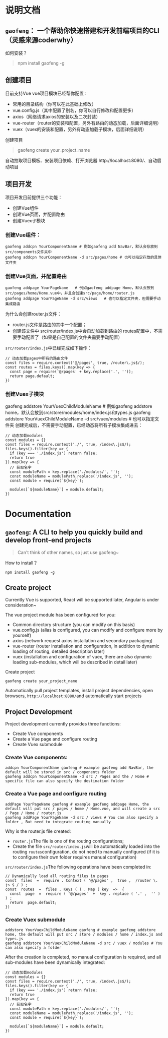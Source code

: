 # 说明文档

## `gaofeng`： 一个帮助你快速搭建和开发前端项目的CLI（灵感来源coderwhy）

如何安装？

> npm install gaofeng -g

## 创建项目

目前支持Vue
vue项目模块已经帮你配置：

- 常用的目录结构（你可以在此基础上修改）
- vue.config.js（其中配置了别名，你可以自行修改和配置更多）
- axios（网络请求axios的安装以及二次封装）
- vue-router（router的安装和配置，另外有路由的动态加载，后面详细说明）
- vuex（vuex的安装和配置，另外有动态加载子模块，后面详细说明）

创建项目

>  gaofeng create your_project_name

自动拉取项目模板、安装项目依赖、打开浏览器 http://localhost:8080/、自动启动项目

## 项目开发

项目开发目前提供三个功能：

- 创建Vue组件
- 创建Vue页面，并配置路由
- 创建Vuex子模块

### 创建Vue组件：

```
gaofeng addcpn YourComponentName # 例如gaofeng add NavBar，默认会存放到src/components文件夹中
gaofeng addcpn YourComponentName -d src/pages/home # 也可以指定存放的具体文件夹
```

### 创建Vue页面，并配置路由

```
gaofeng addpage YourPageName   # 例如gaofeng addpage Home，默认会放到src/pages/home/Home.vue中，并且会创建src/page/home/router.js
gaofeng addpage YourPageName -d src/views   # 也可以指定文件夹，但需要手动集成路由
```



为什么会创建router.js文件：

- router.js文件是路由的其中一个配置；
- 创建该文件中 src/router/index.js中会自动加载到路由的 routes配置中，不需要手动配置了（如果是自己配置的文件夹需要手动配置）

`src/router/index.js`中已经完成如下操作：

```
// 动态加载pages中所有的路由文件
const files = require.context('@/pages', true, /router\.js$/);
const routes = files.keys().map(key => {
  const page = require('@/pages' + key.replace('.', ''));
  return page.default;
})
```

### 创建Vuex子模块

gaofeng addstore YourVuexChildModuleName # 例如gaofeng addstore home，默认会放到src/store/modules/home/index.js和types.js
gaofeng addstore YourVuexChildModuleName -d src/vuex/modules # 也可以指定文件夹
创建完成后，不需要手动配置，已经动态将所有子模块集成进去：

```
// 动态加载modules
const modules = {}
const files = require.context('./', true, /index\.js$/);
files.keys().filter(key => {
  if (key === './index.js') return false;
  return true
}).map(key => {  
  // 获取名字
  const modulePath = key.replace('./modules/', '');
  const moduleName = modulePath.replace('/index.js', '');
  const module = require(`${key}`);

  modules[`${moduleName}`] = module.default;
})
```

# Documentation

## `gaofeng`: A CLI to help you quickly build and develop front-end projects

> Can't think of other names, so just use gaofeng~

How to install？

```
npm install gaofeng -g
```

## Create project

Currently Vue is supported, React will be supported later, Angular is under consideration~

The vue project module has been configured for you:

- Common directory structure (you can modify on this basis)
- vue.config.js (alias is configured, you can modify and configure more by yourself)
- axios (network request axios installation and secondary packaging)
- vue-router (router installation and configuration, in addition to dynamic loading of routing, detailed description later)
- vuex (installation and configuration of vuex, there are also dynamic loading sub-modules, which will be described in detail later)

Create project

```
gaofeng create your_project_name
```

Automatically pull project templates, install project dependencies, open browsers, `http://localhost:8080/`and automatically start projects

## Project Development

Project development currently provides three functions:

- Create Vue components
- Create a Vue page and configure routing
- Create Vuex submodule

### Create Vue components:

```
addcpn YourComponentName gaofeng # example gaofeng add NavBar, the default will be stored in src / components folder 
gaofeng addcpn YourComponentName -d src / Pages and the / Home # specific file can also specify the destination folder
```

### Create a Vue page and configure routing

```
addPage YourPageName gaofeng # example gaofeng addpage Home, the default will put src / pages / home / Home.vue, and will create a src / Page / Home / router.js 
gaofeng addPage YourPageName -d src / views # You can also specify a folder , But need to integrate routing manually
```

Why is the router.js file created:

- `router.js`The file is one of the routing configurations;
- Create the file `src/router/index.js`will be automatically loaded into the routing `routes`configuration, do not need to manually configured (if it is to configure their own folder requires manual configuration)

`src/router/index.js`The following operations have been completed in:

```
// Dynamically load all routing files in pages 
const  files  =  require . Context ( '@/pages' ,  true ,  /router \. js $ / ) ; 
const  routes  =  files . Keys ( ) . Map ( key  =>  { 
  const  page  =  require ( '@/pages'  +  key . replace ( '.' ,  '' ) ) ; 
  return  page.default;
})
```

### Create Vuex submodule

```
addstore YourVuexChildModuleName gaofeng # example gaofeng addstore home, the default will put src / store / modules / home / index.js and types.js 
gaofeng addstore YourVuexChildModuleName -d src / vuex / modules # You can also specify a folder
```

After the creation is completed, no manual configuration is required, and all sub-modules have been dynamically integrated:

```
// 动态加载modules
const modules = {}
const files = require.context('./', true, /index\.js$/);
files.keys().filter(key => {
  if (key === './index.js') return false;
  return true
}).map(key => {  
  // 获取名字
  const modulePath = key.replace('./modules/', '');
  const moduleName = modulePath.replace('/index.js', '');
  const module = require(`${key}`);

  modules[`${moduleName}`] = module.default;
})
```
